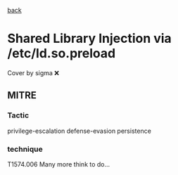 [back](../index.md)
# Shared Library Injection via /etc/ld.so.preload
Cover by sigma :x: 
## MITRE
### Tactic
privilege-escalation
defense-evasion
persistence
### technique
T1574.006
Many more think to do...